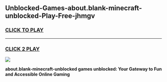 
## Unblocked-Games-about.blank-minecraft-unblocked-Play-Free-jhmgv
<h3>
<a href="https://premium76.site?title=about.blank-minecraft-unblocked&ref=23A">CLICK TO PLAY</a></h3>
<hr>

<h3>
<a href="https://premium76.site?title=about.blank-minecraft-unblocked&ref=23A">CLICK 2 PLAY</a>
  
</h3>

<a href="https://premium76.site?title=about.blank-minecraft-unblocked&ref=23A"><img src="https://clearcache.store/games.png"></a>


**about.blank-minecraft-unblocked games unblocked: Your Gateway to Fun and Accessible Online Gaming**
